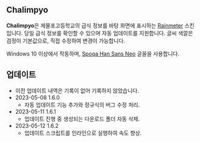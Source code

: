 ## Chalimpyo
**Chalimpyo**은 제물포고등학교의 급식 정보를 바탕 화면에 표시하는 [Rainmeter](https://www.rainmeter.net/) 스킨입니다. 당일 급식 정보를 확인할 수 있으며 자동 업데이트를 지원합니다. 글씨 색깔은 검정이 기본값으로, 직접 수정하여 변경이 가능합니다.

Windows 10 이상에서 작동하며, [Spoqa Han Sans Neo](https://spoqa.github.io/spoqa-han-sans) 글꼴을 사용합니다.

## 업데이트
 * 이전 업데이트 내역은 기록이 없어 기록하지 않았습니다.
 * 2023-05-08 1.6.0
     * 자동 업데이트 기능 추가와 정규식의 버그 수정 처리.
 * 2023-05-11 1.6.1
     * 업데이트 진행 중 생성되는 다운로드 폴더 자동 삭제.
 * 2023-05-12 1.6.2
     * 업데이트 스크립트를 인라인으로 실행하여 속도 향상.
